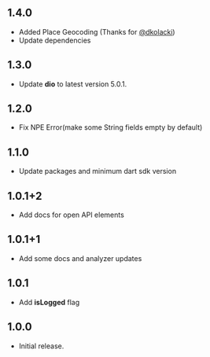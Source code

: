 ## 1.4.0

* Added Place Geocoding (Thanks for [@dkolacki](https://github.com/dkolacki))
* Update dependencies

## 1.3.0

* Update **dio** to latest version 5.0.1.

## 1.2.0

* Fix NPE Error(make some String fields empty by default)

## 1.1.0

* Update packages and minimum dart sdk version

## 1.0.1+2

* Add docs for open API elements

## 1.0.1+1

* Add some docs and analyzer updates

## 1.0.1

* Add **isLogged** flag

## 1.0.0

* Initial release.